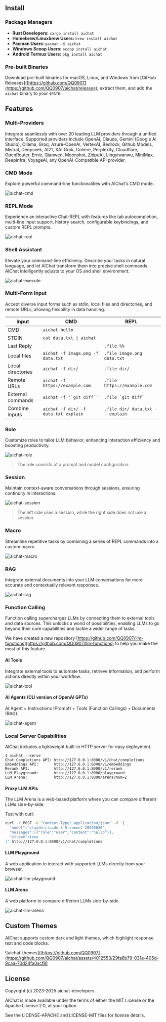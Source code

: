 ## Install

### Package Managers

- **Rust Developers:** `cargo install aichat`
- **Homebrew/Linuxbrew Users:** `brew install aichat`
- **Pacman Users**: `pacman -S aichat`
- **Windows Scoop Users:** `scoop install aichat`
- **Android Termux Users:** `pkg install aichat`

### Pre-built Binaries

Download pre-built binaries for macOS, Linux, and Windows from [GitHub Releases]([https://github.com/QQ0907](https://github.com/QQ0907/aichat/releases), extract them, and add the `aichat` binary to your `$PATH`.

## Features

### Multi-Providers

Integrate seamlessly with over 20 leading LLM providers through a unified interface. Supported providers include OpenAI, Claude, Gemini (Google AI Studio), Ollama, Groq, Azure-OpenAI, VertexAI, Bedrock, Github Models, Mistral, Deepseek, AI21, XAI Grok, Cohere, Perplexity, Cloudflare, OpenRouter, Ernie, Qianwen, Moonshot, ZhipuAI, Lingyiwanwu, MiniMax, Deepinfra, VoyageAI, any OpenAI-Compatible API provider.

### CMD Mode

Explore powerful command-line functionalities with AIChat's CMD mode.

![aichat-cmd](https://github.com/user-attachments/assets/6c58c549-1564-43cf-b772-e1c9fe91d19c)

### REPL Mode

Experience an interactive Chat-REPL with features like tab autocompletion, multi-line input support, history search, configurable keybindings, and custom REPL prompts.

![aichat-repl](https://github.com/user-attachments/assets/218fab08-cdae-4c3b-bcf8-39b6651f1362)

### Shell Assistant

Elevate your command-line efficiency. Describe your tasks in natural language, and let AIChat transform them into precise shell commands. AIChat intelligently adjusts to your OS and shell environment.

![aichat-execute](https://github.com/user-attachments/assets/0c77e901-0da2-4151-aefc-a2af96bbb004)

### Multi-Form Input

Accept diverse input forms such as stdin, local files and directories, and remote URLs, allowing flexibility in data handling.

| Input             | CMD                                  | REPL                             |
| ----------------- | ------------------------------------ | -------------------------------- |
| CMD               | `aichat hello`                       |                                  |
| STDIN             | `cat data.txt \| aichat`             |                                  |
| Last Reply        |                                      | `.file %%`                       |
| Local files       | `aichat -f image.png -f data.txt`    | `.file image.png data.txt`       |
| Local directories | `aichat -f dir/`                     | `.file dir/`                     |
| Remote URLs       | `aichat -f https://example.com`      | `.file https://example.com`      |
| External commands | ```aichat -f '`git diff`'```         | ```.file `git diff` ```          |
| Combine Inputs    | `aichat -f dir/ -f data.txt explain` | `.file dir/ data.txt -- explain` |

### Role

Customize roles to tailor LLM behavior, enhancing interaction efficiency and boosting productivity.

![aichat-role](https://github.com/user-attachments/assets/023df6d2-409c-40bd-ac93-4174fd72f030)

> The role consists of a prompt and model configuration.

### Session

Maintain context-aware conversations through sessions, ensuring continuity in interactions.

![aichat-session](https://github.com/user-attachments/assets/56583566-0f43-435f-95b3-730ae55df031)

> The left side uses a session, while the right side does not use a session.

### Macro

Streamline repetitive tasks by combining a series of REPL commands into a custom macro.

![aichat-macro](https://github.com/user-attachments/assets/23c2a08f-5bd7-4bf3-817c-c484aa74a651)

### RAG

Integrate external documents into your LLM conversations for more accurate and contextually relevant responses.

![aichat-rag](https://github.com/user-attachments/assets/359f0cb8-ee37-432f-a89f-96a2ebab01f6)

### Function Calling

Function calling supercharges LLMs by connecting them to external tools and data sources. This unlocks a world of possibilities, enabling LLMs to go beyond their core capabilities and tackle a wider range of tasks.

We have created a new repository [https://github.com/QQ0907/llm-functions](https://github.com/QQ0907/llm-functions) to help you make the most of this feature.

#### AI Tools

Integrate external tools to automate tasks, retrieve information, and perform actions directly within your workflow.

![aichat-tool](https://github.com/user-attachments/assets/7459a111-7258-4ef0-a2dd-624d0f1b4f92)

#### AI Agents (CLI version of OpenAI GPTs)

AI Agent = Instructions (Prompt) + Tools (Function Callings) + Documents (RAG).

![aichat-agent](https://github.com/user-attachments/assets/0b7e687d-e642-4e8a-b1c1-d2d9b2da2b6b)

### Local Server Capabilities

AIChat includes a lightweight built-in HTTP server for easy deployment.

```
$ aichat --serve
Chat Completions API: http://127.0.0.1:8000/v1/chat/completions
Embeddings API:       http://127.0.0.1:8000/v1/embeddings
Rerank API:           http://127.0.0.1:8000/v1/rerank
LLM Playground:       http://127.0.0.1:8000/playground
LLM Arena:            http://127.0.0.1:8000/arena?num=2
```

#### Proxy LLM APIs

The LLM Arena is a web-based platform where you can compare different LLMs side-by-side. 

Test with curl:

```sh
curl -X POST -H "Content-Type: application/json" -d '{
  "model":"claude:claude-3-5-sonnet-20240620",
  "messages":[{"role":"user","content":"hello"}], 
  "stream":true
}' http://127.0.0.1:8000/v1/chat/completions
```

#### LLM Playground

A web application to interact with supported LLMs directly from your browser.

![aichat-llm-playground](https://github.com/user-attachments/assets/aab1e124-1274-4452-b703-ef15cda55439)

#### LLM Arena

A web platform to compare different LLMs side-by-side.

![aichat-llm-arena](https://github.com/user-attachments/assets/edabba53-a1ef-4817-9153-38542ffbfec6)

## Custom Themes

AIChat supports custom dark and light themes, which highlight response text and code blocks.

![aichat-themes]([https://github.com/QQ0907](https://github.com/QQ0907/aichat/assets/4012553/29fa8b79-031e-405d-9caa-70d24fa0acf8)

## License

Copyright (c) 2023-2025 aichat-developers.

AIChat is made available under the terms of either the MIT License or the Apache License 2.0, at your option.

See the LICENSE-APACHE and LICENSE-MIT files for license details.
